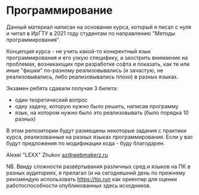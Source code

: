 # Программирование
Данный материал написан на основании курса, который я писал с нуля и читал в ИрГТУ в 2021 году студентам по направлению "Методы программирования".

Концепция курса - не учить какой-то конкрентный язык программирования и его узкую специфику, а заострить внимаение на проблемах, возникающих при разработке софта и показать, как те или иные "фишки" по-разному реализовывались (и зачастую, не реализовывались, либо реализовывались плохо) в разных языках.

Экзамен ребята сдавали получая 3 билета:
- один теоретический вопрос
- одну задачу, которую нужно было решить, написав программу
- язык, на котором нужно было это реализовывать (было порядка 10 разных)

В этом репозитории будут размещены некоторые задания с практики курса, реализованные на разных языках программирования. Если у вас будут предложения по модификации кода - буду благодарен.

Alexei "LEXX" Zhukov az@webmakerz.ru

NB. Ввиду сложности развёртывания различных сред и языков на ПК в разных аудиториях, я прелагал (и на сегодняшний день по прежнему рекомендую использовать https://tio.run как ориентир для оценки работоспособности опубликованных здесь исходников.
